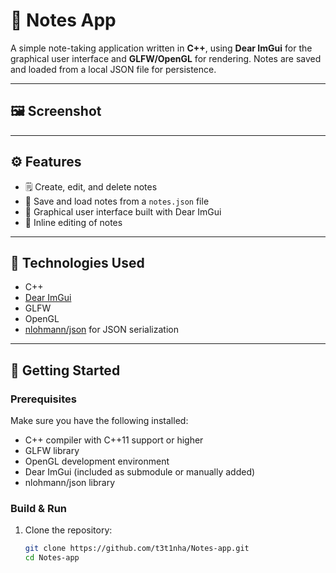 # 📝 Notes App

A simple note-taking application written in **C++**, using **Dear ImGui** for the graphical user interface and **GLFW/OpenGL** for rendering. Notes are saved and loaded from a local JSON file for persistence.

---

## 🖼️ Screenshot

---

## ⚙️ Features

- 🗒️ Create, edit, and delete notes
- 💾 Save and load notes from a `notes.json` file
- 🎨 Graphical user interface built with Dear ImGui
- 🔄 Inline editing of notes

---

## 🧰 Technologies Used

- C++
- [Dear ImGui](https://github.com/ocornut/imgui)
- GLFW
- OpenGL
- [nlohmann/json](https://github.com/nlohmann/json) for JSON serialization

---

## 🚀 Getting Started

### Prerequisites

Make sure you have the following installed:

- C++ compiler with C++11 support or higher
- GLFW library
- OpenGL development environment
- Dear ImGui (included as submodule or manually added)
- nlohmann/json library

### Build & Run

1. Clone the repository:

   ```bash
   git clone https://github.com/t3t1nha/Notes-app.git
   cd Notes-app
